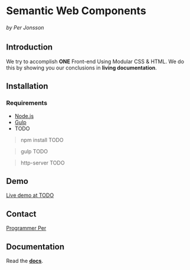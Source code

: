 Semantic Web Components
=======================
###### *by Per Jonsson*

Introduction
------------
We try to accomplish **ONE** Front-end Using Modular CSS & HTML.
We do this by showing you our conclusions in **living documentation**.


Installation
------------

### Requirements
* [Node.js](https://nodejs.org/en/)
* [Gulp](http://gulpjs.com/)
* TODO

> npm install TODO

> gulp TODO

> http-server TODO

Demo
----
[Live demo at TODO](http://www.google.com/)


Contact
-------
[Programmer Per](http://www.ProgrammerPer.com)

Documentation
-------------
Read the [**docs**](http://perjo927.github.io/SemanticWebComponents).